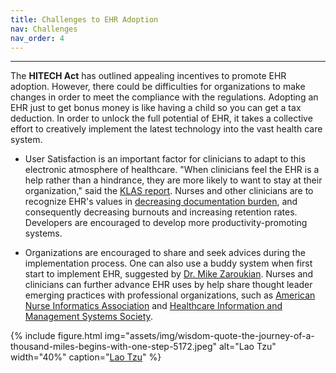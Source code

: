 ```yaml
---
title: Challenges to EHR Adoption 
nav: Challenges
nav_order: 4
---
```


----------------

<p>The <b>HITECH Act</b> has outlined appealing incentives to promote EHR adoption. However, there could be difficulties for organizations to make changes in order to meet the compliance with the regulations. Adopting an EHR just to get bonus money is like having a child so you can get a tax deduction. In order to unlock the full potential of EHR, it takes a collective effort to creatively implement the latest technology into the vast health care system.</p>

- <p>User Satisfaction is an important factor for clinicians to adapt to this electronic atmosphere of healthcare. "When clinicians feel the EHR is a help rather than a hindrance, they are more likely to want to stay at their organization," said the <a href="https://www.healthcareitnews.com/news/nurses-most-likely-clinicians-leave-jobs-new-klas-survey-shows" target="_blank">KLAS report</a>. Nurses and other clinicians are to recognize EHR's values in <a href="https://nlmdirector.nlm.nih.gov/2021/08/11/25x5-decreasing-documentation-burden-on-u-s-clinicians/" targe="_blank">decreasing documentation burden</a>, and consequently decreasing burnouts and increasing retention rates. Developers are encouraged to develop more productivity-promoting systems.</p>

- <p>Organizations are encouraged to share and seek advices during the implementation process. One can also use a buddy system when first start to implement EHR, suggested by <a href="https://www.youtube.com/watch?v=j18abr_oOY0" target="_blank">Dr. Mike Zaroukian</a>. Nurses and clinicians can further advance EHR uses by help share thought leader emerging practices with professional organizations, such as <a href="https://www.ania.org/" target="_blank">American Nurse Informatics Association</a> and <a href="https://www.himss.org/" target="_blank">Healthcare Information and Management Systems Society</a>.</p>



{% include figure.html img="assets/img/wisdom-quote-the-journey-of-a-thousand-miles-begins-with-one-step-5172.jpeg" alt="Lao Tzu" width="40%" caption="[Lao Tzu](https://quotesbook.com/images/quotes/preview/wisdom-quote-the-journey-of-a-thousand-miles-begins-with-one-step-5172.jpg)" %}
